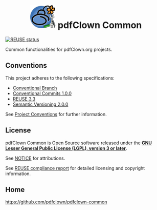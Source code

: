 <!--
  SPDX-FileCopyrightText: 2025 Stefano Chizzolini and contributors

  SPDX-License-Identifier: CC-BY-SA-4.0
-->
<h1 align="center">
<picture>
<img alt="logo" src="src/main/javadoc/jada/attach/common/resources/images/logo.png" width="80">
</picture> pdfClown Common
</h1>

[![REUSE status](https://api.reuse.software/badge/github.com/pdfclown/pdfclown-common)](https://api.reuse.software/info/github.com/pdfclown/pdfclown-common)

Common functionalities for pdfClown.org projects.

## Conventions

This project adheres to the following specifications:

- [Conventional Branch](https://conventional-branch.github.io/)
- [Conventional Commits 1.0.0](https://www.conventionalcommits.org/en/v1.0.0/)
- [REUSE 3.3](https://reuse.software/spec-3.3/)
- [Semantic Versioning 2.0.0](https://semver.org/spec/v2.0.0.html)

See [Project Conventions](docs/conventions.md) for further information.

## License

pdfClown Common is Open Source software released under the **[GNU Lesser General Public License (LGPL), version 3 or later](LICENSE.txt)**.

See [NOTICE](NOTICE.txt) for attributions.

See [REUSE compliance report](https://api.reuse.software/info/github.com/pdfclown/pdfclown-common) for detailed licensing and copyright information.

## Home

<https://github.com/pdfclown/pdfclown-common>